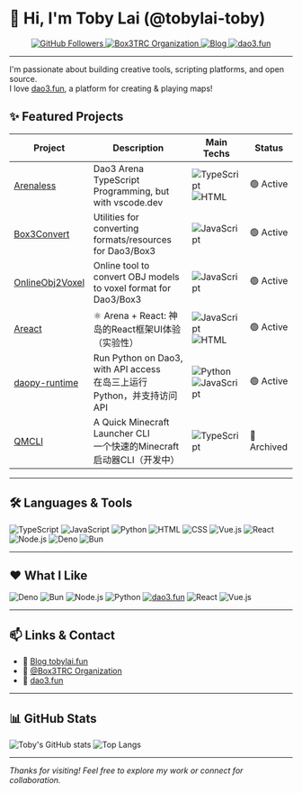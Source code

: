 # 👋 Hi, I'm Toby Lai (@tobylai-toby)

<p align="center">
  <a href="https://github.com/tobylai-toby">
    <img src="https://img.shields.io/github/followers/tobylai-toby?label=Followers&style=social" alt="GitHub Followers" />
  </a>
  <a href="https://github.com/Box3TRC">
    <img src="https://img.shields.io/badge/org-Box3TRC-blueviolet?logo=github" alt="Box3TRC Organization" />
  </a>
  <a href="https://tobylai.fun">
    <img src="https://img.shields.io/badge/blog-tobylai.fun-orange?logo=google-chrome" alt="Blog" />
  </a>
  <a href="https://dao3.fun">
    <img src="https://img.shields.io/badge/dao3.fun-platform-1e90ff" alt="dao3.fun" />
  </a>
</p>

---

I'm passionate about building creative tools, scripting platforms, and open source.  
I love [dao3.fun](https://dao3.fun), a platform for creating & playing maps!

## ✨ Featured Projects

| Project | Description | Main Techs | Status |
| ------- | ----------- | ---------- | ------ |
| [Arenaless](https://github.com/Box3TRC/ArenaLess) | Dao3 Arena TypeScript Programming, but with vscode.dev | ![TypeScript](https://img.shields.io/badge/TypeScript-3178c6?logo=typescript&logoColor=white) ![HTML](https://img.shields.io/badge/HTML-e34c26?logo=html5&logoColor=white) | 🟢 Active |
| [Box3Convert](https://github.com/Box3TRC/Box3Convert) | Utilities for converting formats/resources for Dao3/Box3 | ![JavaScript](https://img.shields.io/badge/JavaScript-f7df1e?logo=javascript&logoColor=black) | 🟢 Active |
| [OnlineObj2Voxel](https://github.com/Box3TRC/OnlineObj2Voxel) | Online tool to convert OBJ models to voxel format for Dao3/Box3 | ![JavaScript](https://img.shields.io/badge/JavaScript-f7df1e?logo=javascript&logoColor=black) | 🟢 Active |
| [Areact](https://github.com/Box3TRC/Areact) | ⚛️ Arena + React: 神岛的React框架UI体验（实验性） | ![JavaScript](https://img.shields.io/badge/JavaScript-f7df1e?logo=javascript&logoColor=black) ![HTML](https://img.shields.io/badge/HTML-e34c26?logo=html5&logoColor=white) | 🟢 Active |
| [daopy-runtime](https://github.com/tobylai-toby/daopy-runtime) | Run Python on Dao3, with API access <br /> 在岛三上运行Python，并支持访问API | ![Python](https://img.shields.io/badge/Python-3776ab?logo=python&logoColor=white) ![JavaScript](https://img.shields.io/badge/JavaScript-f7df1e?logo=javascript&logoColor=black) | 🟢 Active |
| [QMCLI](https://github.com/tobylai-toby/QMCLI) | A Quick Minecraft Launcher CLI <br /> 一个快速的Minecraft启动器CLI（开发中） | ![TypeScript](https://img.shields.io/badge/TypeScript-3178c6?logo=typescript&logoColor=white) | 🚫 Archived |

---

## 🛠️ Languages & Tools

![TypeScript](https://img.shields.io/badge/TypeScript-3178c6?logo=typescript&logoColor=white)
![JavaScript](https://img.shields.io/badge/JavaScript-f7df1e?logo=javascript&logoColor=black)
![Python](https://img.shields.io/badge/Python-3776ab?logo=python&logoColor=white)
![HTML](https://img.shields.io/badge/HTML-e34c26?logo=html5&logoColor=white)
![CSS](https://img.shields.io/badge/CSS-1572b6?logo=css3&logoColor=white)
![Vue.js](https://img.shields.io/badge/Vue.js-42b883?logo=vue.js&logoColor=white)
![React](https://img.shields.io/badge/React-61dafb?logo=react&logoColor=black)
![Node.js](https://img.shields.io/badge/Node.js-339933?logo=node.js&logoColor=white)
![Deno](https://img.shields.io/badge/Deno-000000?logo=deno&logoColor=white)
![Bun](https://img.shields.io/badge/Bun-181717?logoColor=white)

---

## ❤️ What I Like

![Deno](https://img.shields.io/badge/Deno-black?logo=deno&logoColor=white)
![Bun](https://img.shields.io/badge/Bun-black?logo=bun&logoColor=white)
![Node.js](https://img.shields.io/badge/Node.js-339933?logo=node.js&logoColor=white)
![Python](https://img.shields.io/badge/Python-3776ab?logo=python&logoColor=white)
[![dao3.fun](https://img.shields.io/badge/dao3.fun-platform-1e90ff)](https://dao3.fun)
![React](https://img.shields.io/badge/React-61dafb?logo=react&logoColor=black)
![Vue.js](https://img.shields.io/badge/Vue.js-42b883?logo=vue.js&logoColor=white)

---

## 📫 Links & Contact

- 📝 [Blog tobylai.fun](https://tobylai.fun)
- 🤝 [@Box3TRC Organization](https://github.com/Box3TRC)
- 💬 [dao3.fun](https://dao3.fun)

---

## 📊 GitHub Stats

![Toby's GitHub stats](https://github-readme-stats.vercel.app/api?username=tobylai-toby&show_icons=true&theme=default)
![Top Langs](https://github-readme-stats.vercel.app/api/top-langs/?username=tobylai-toby&layout=compact)

---

_Thanks for visiting! Feel free to explore my work or connect for collaboration._
